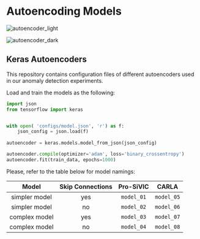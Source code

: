 # Autoencoding Models

![autoencoder_light](https://user-images.githubusercontent.com/16051397/149675837-20a669e5-9dc4-49d8-a0e1-29f2d2d1af89.png#gh-light-mode-only)

![autoencoder_dark](https://user-images.githubusercontent.com/16051397/149675856-209c0474-f812-4bf0-b0b7-b8b61ca574db.png#gh-dark-mode-only)

## Keras Autoencoders

This repository contains configuration files of different autoencoders used in our anomaly detection experiments.

Load and train the models as the following:

```python
import json
from tensorflow import keras


with open( 'configs/model.json', 'r') as f:
    json_config = json.load(f)
 
autoencoder = keras.models.model_from_json(json_config)

autoencoder.compile(optimizer='adam', loss='binary_crossentropy')
autoencoder.fit(train_data, epochs=1000)
```

Please, refer to the table below for model namings:

| Model         | Skip Connections | Pro-SiVIC  | CARLA      |
| :-----------: | :--------------: | :--------: | :--------: |
| simpler model | yes              | `model_01` | `model_05` |
| simpler model | no               | `model_02` | `model_06` |
| complex model | yes              | `model_03` | `model_07` |
| complex model | no               | `model_04` | `model_08` |
